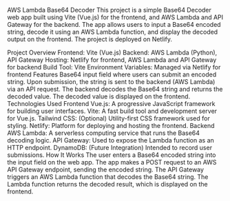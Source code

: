 AWS Lambda Base64 Decoder
This project is a simple Base64 Decoder web app built using Vite (Vue.js) for the frontend, and AWS Lambda and API Gateway for the backend. The app allows users to input a Base64 encoded string, decode it using an AWS Lambda function, and display the decoded output on the frontend. The project is deployed on Netlify.

Project Overview
Frontend: Vite (Vue.js)
Backend: AWS Lambda (Python), API Gateway
Hosting: Netlify for frontend, AWS Lambda and API Gateway for backend
Build Tool: Vite
Environment Variables: Managed via Netlify for frontend
Features
Base64 input field where users can submit an encoded string.
Upon submission, the string is sent to the backend (AWS Lambda) via an API request.
The backend decodes the Base64 string and returns the decoded value.
The decoded value is displayed on the frontend.
Technologies Used
Frontend
Vue.js: A progressive JavaScript framework for building user interfaces.
Vite: A fast build tool and development server for Vue.js.
Tailwind CSS: (Optional) Utility-first CSS framework used for styling.
Netlify: Platform for deploying and hosting the frontend.
Backend
AWS Lambda: A serverless computing service that runs the Base64 decoding logic.
API Gateway: Used to expose the Lambda function as an HTTP endpoint.
DynamoDB: (Future Integration) Intended to record user submissions.
How It Works
The user enters a Base64 encoded string into the input field on the web app.
The app makes a POST request to an AWS API Gateway endpoint, sending the encoded string.
The API Gateway triggers an AWS Lambda function that decodes the Base64 string.
The Lambda function returns the decoded result, which is displayed on the frontend.
